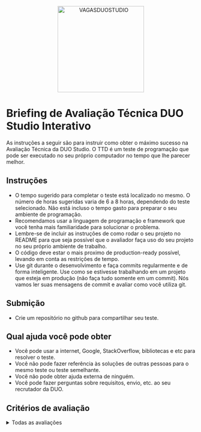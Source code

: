 <p align="center">
  <img src="https://avatars.githubusercontent.com/u/83074461?s=400&u=367a47fdd3776558ed199f18f4d8ac53dcf163b3&v=4" alt="VAGASDUOSTUDIO" width="230" />
</p>

# Briefing de Avaliação Técnica DUO Studio Interativo

As instruções a seguir são para instruir como obter o máximo sucesso na Avaliação Técnica da DUO Studio. O TTD é um teste de programação que pode ser executado no seu próprio computador no tempo que lhe parecer melhor.

## Instruções
- O tempo sugerido para completar o teste está localizado no mesmo. O número de horas sugeridas varia de 6 a 8 horas, dependendo do teste selecionado. Não está incluso o tempo gasto para preparar o seu ambiente de programação.
- Recomendamos usar a linguagem de programação e framework que você tenha mais familiaridade para solucionar o problema.
-	Lembre-se de incluir as instruções de como rodar o seu projeto no README para que seja possível que o avaliador faça uso do seu projeto no seu próprio ambiente de trabalho.
- O código deve estar o mais proximo de production-ready possível, levando em conta as restrições de tempo.
- Use git durante o desenvolvimento e faça commits regularmente e de forma inteligente. Use como se estivesse trabalhando em um projeto que esteja em produção (não faça tudo somente em um commit). Nós vamos ler suas mensagens de commit e avaliar como você utiliza git.

## Submição
- Crie um repositório no github para compartilhar seu teste.

## Qual ajuda você pode obter
- Você pode usar a internet, Google, StackOverflow, bibliotecas e etc para resolver o teste.
- Você não pode fazer referência às soluções de outras pessoas para o mesmo teste ou teste semelhante.
- Você não pode obter ajuda externa de ninguém.
- Você pode fazer perguntas sobre requisitos, envio, etc. ao seu recrutador da DUO.

## Critérios de avaliação

<details><summary>Todas as avaliações</summary>
  - Fulfilling requirements  
    - Corner cases (validações, restrições, etc)
</details>
